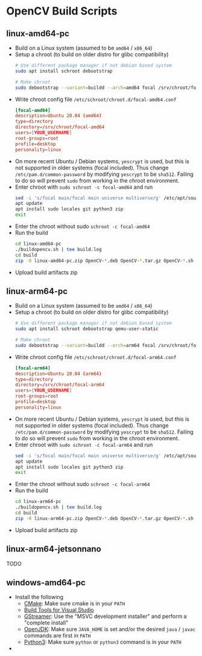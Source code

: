 # OpenCV Build Scripts

## linux-amd64-pc

- Build on a Linux system (assumed to be `amd64` / `x86_64`)
- Setup a chroot (to build on older distro for glibc compatibility)
    ```sh
    # Use different package manager if not debian based system
    sudo apt install schroot debootstrap

    # Make chroot
    sudo debootstrap --variant=buildd --arch=amd64 focal /srv/chroot/focal-amd64 http://archive.ubuntu.com/ubuntu/
    ```
- Write chroot config file `/etc/schroot/chroot.d/focal-amd64.conf`
    ```conf
    [focal-amd64]
    description=Ubuntu 20.04 (amd64)
    type=directory
    directory=/srv/chroot/focal-amd64
    users=[YOUR_USERNAME]
    root-groups=root
    profile=desktop
    personality=linux
    ```
- On more recent Ubuntu / Debian systems, `yescrypt` is used, but this is not supported in older systems (focal included). Thus change `/etc/pam.d/common-password` by modifying `yescrypt` to be `sha512`. Failing to do so will prevent `sudo` from working in the chroot environment.
- Enter chroot with `sudo schroot -c focal-amd64` and run
    ```sh
    sed -i 's/focal main/focal main universe multiverse/g' /etc/apt/sources.list
    apt update
    apt install sudo locales git python3 zip
    exit
    ```
- Enter the chroot without sudo `schroot -c focal-amd64`
- Run the build
    ```sh
    cd linux-amd64-pc
    ./buildopencv.sh | tee build.log
    cd build
    zip -0 linux-amd64-pc.zip OpenCV-*.deb OpenCV-*.tar.gz OpenCV-*.sh
    ```
- Upload build artifacts zip



## linux-arm64-pc

- Build on a Linux system (assumed to be `amd64` / `x86_64`)
- Setup a chroot (to build on older distro for glibc compatibility)
    ```sh
    # Use different package manager if not debian based system
    sudo apt install schroot debootstrap qemu-user-static

    # Make chroot
    sudo debootstrap --variant=buildd --arch=arm64 focal /srv/chroot/focal-arm64 http://ports.ubuntu.com/ubuntu-ports
    ```
- Write chroot config file `/etc/schroot/chroot.d/focal-arm64.conf`
    ```conf
    [focal-arm64]
    description=Ubuntu 20.04 (arm64)
    type=directory
    directory=/srv/chroot/focal-arm64
    users=[YOUR_USERNAME]
    root-groups=root
    profile=desktop
    personality=linux
    ```
- On more recent Ubuntu / Debian systems, `yescrypt` is used, but this is not supported in older systems (focal included). Thus change `/etc/pam.d/common-password` by modifying `yescrypt` to be `sha512`. Failing to do so will prevent `sudo` from working in the chroot environment.
- Enter chroot with `sudo schroot -c focal-arm64` and run
    ```sh
    sed -i 's/focal main/focal main universe multiverse/g' /etc/apt/sources.list
    apt update
    apt install sudo locales git python3 zip
    exit
    ```
- Enter the chroot without sudo `schroot -c focal-arm64`
- Run the build
    ```sh
    cd linux-arm64-pc
    ./buildopencv.sh | tee build.log
    cd build
    zip -0 linux-arm64-pc.zip OpenCV-*.deb OpenCV-*.tar.gz OpenCV-*.sh
    ```
- Upload build artifacts zip


## linux-arm64-jetsonnano

TODO


## windows-amd64-pc

- Install the following
    - [CMake](https://cmake.org/): Make sure cmake is in your `PATH`
    - [Build Tools for Visual Studio](https://visualstudio.microsoft.com/downloads/#build-tools-for-visual-studio-2022)
    - [GStreamer](https://gstreamer.freedesktop.org/download/): Use the "MSVC development installer" and perform a "complete install"
    - [OpenJDK](https://adoptium.net/): Make sure `JAVA_HOME` is set and/or the desired `java` / `javac` commands are first in `PATH`
    - [Python3](https://www.python.org/): Make sure `python` or `python3` command is in your `PATH`
- 